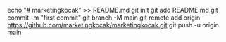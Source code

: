echo "# marketingkocak" >> README.md
git init
git add README.md
git commit -m "first commit"
git branch -M main
git remote add origin https://github.com/marketingkocak/marketingkocak.git
git push -u origin main
